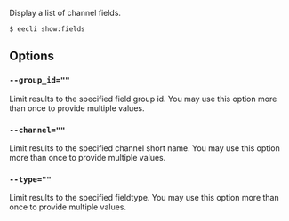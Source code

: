 Display a list of channel fields.

```
$ eecli show:fields
```

## Options

### `--group_id=""`

Limit results to the specified field group id. You may use this option more than once to provide multiple values.

### `--channel=""`

Limit results to the specified channel short name. You may use this option more than once to provide multiple values.

### `--type=""`

Limit results to the specified fieldtype. You may use this option more than once to provide multiple values.